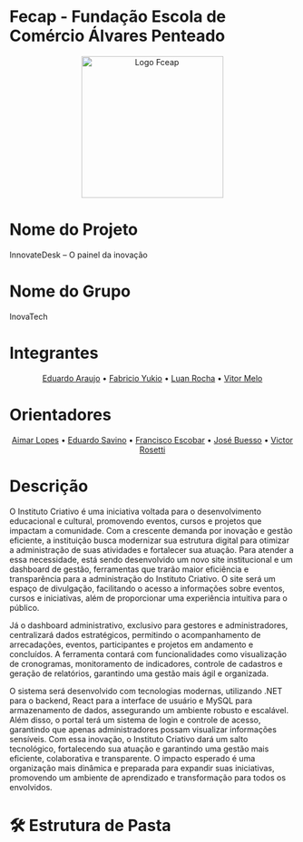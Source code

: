 # Fecap - Fundação Escola de Comércio Álvares Penteado
<p align="center">
    <a href="https://www.fecap.br/" target="_blank">
        <img src="https://github.com/user-attachments/assets/27727ad3-c71d-4bc5-99c5-c8b667173a81" alt="Logo Fceap" width="250"/>
    </a>
</p>

# Nome do Projeto
<p>InnovateDesk – O painel da inovação</p>

# Nome do Grupo
<p>InovaTech </p>


# Integrantes
<div style="text-align: center;">
    <a href="https://www.linkedin.com/in/eduardo-araujo-33a1a2278?utm_source=share&utm_campaign=share_via&utm_content=profile&utm_medium=ios_app" target="_blank">Eduardo Araujo</a> &bull; 
    <a href="https://www.site2.com" target="_blank">Fabricio Yukio</a> &bull; 
    <a href="https://www.linkedin.com/in/luanroccha13?utm_source=share&utm_campaign=share_via&utm_content=profile&utm_medium=android_app" target="_blank">Luan Rocha</a> &bull; 
    <a href="https://www.linkedin.com/in/oficialvitormelo/" target="_blank">Vitor Melo</a>
</div>

# Orientadores
<div style="text-align: center;">
    <a href="https://www.linkedin.com/in/aimarlopes/" target="_blank">Aimar Lopes</a> &bull; 
    <a href="https://www.linkedin.com/in/eduardo-savino-gomes-77833a10/" target="_blank">Eduardo Savino</a> &bull; 
    <a href="https://www.linkedin.com/in/francisco-escobar/" target="_blank">Francisco Escobar</a> &bull; 
    <a href="https://www.linkedin.com/in/jbuesso/" target="_blank">José Buesso</a> &bull;
    <a href="https://www.linkedin.com/in/victorbarq/?originalSubdomain=br" target="_blank">Victor Rosetti</a>
</div>

# Descrição
  <p>O Instituto Criativo é uma iniciativa voltada para o desenvolvimento educacional e cultural, promovendo eventos, cursos e projetos que impactam a comunidade. Com a crescente demanda por inovação e gestão eficiente, a instituição busca modernizar sua estrutura digital para otimizar a administração de suas atividades e fortalecer sua atuação.
Para atender a essa necessidade, está sendo desenvolvido um novo site institucional e um dashboard de gestão, ferramentas que trarão maior eficiência e transparência para a administração do Instituto Criativo. O site será um espaço de divulgação, facilitando o acesso a informações sobre eventos, cursos e iniciativas, além de proporcionar uma experiência intuitiva para o público. </p>
  <p>Já o dashboard administrativo, exclusivo para gestores e administradores, centralizará dados estratégicos, permitindo o acompanhamento de arrecadações, eventos, participantes e projetos em andamento e concluídos. A ferramenta contará com funcionalidades como visualização de cronogramas, monitoramento de indicadores, controle de cadastros e geração de relatórios, garantindo uma gestão mais ágil e organizada.</p>
<p>O sistema será desenvolvido com tecnologias modernas, utilizando .NET para o backend, React para a interface de usuário e MySQL para armazenamento de dados, assegurando um ambiente robusto e escalável. Além disso, o portal terá um sistema de login e controle de acesso, garantindo que apenas administradores possam visualizar informações sensíveis.
Com essa inovação, o Instituto Criativo dará um salto tecnológico, fortalecendo sua atuação e garantindo uma gestão mais eficiente, colaborativa e transparente. O impacto esperado é uma organização mais dinâmica e preparada para expandir suas iniciativas, promovendo um ambiente de aprendizado e transformação para todos os envolvidos.</p>

# 🛠 Estrutura de Pasta

